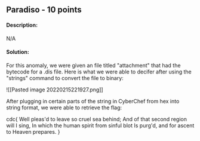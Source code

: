 ## Paradiso - 10 points

#### Description: 
N/A

#### Solution: 
For this anomaly, we were given an file titled "attachment" that had the bytecode for a .dis file. Here is what we were able to decifer after using the "strings" command to convert the file to binary:

![[Pasted image 20220215221927.png]]

After plugging in certain parts of the string in CyberChef from hex into string format, we were able to retrieve the flag:

cdc{ Well pleas'd to leave so cruel sea behind; And of that second region will I sing, In which the human spirit from sinful blot Is purg'd, and for ascent to Heaven prepares. }